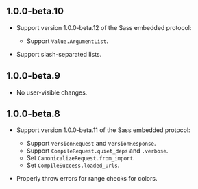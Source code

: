## 1.0.0-beta.10

* Support version 1.0.0-beta.12 of the Sass embedded protocol:
  * Support `Value.ArgumentList`.

* Support slash-separated lists.

## 1.0.0-beta.9

* No user-visible changes.

## 1.0.0-beta.8

* Support version 1.0.0-beta.11 of the Sass embedded protocol:
  * Support `VersionRequest` and `VersionResponse`.
  * Support `CompileRequest.quiet_deps` and `.verbose`.
  * Set `CanonicalizeRequest.from_import`.
  * Set `CompileSuccess.loaded_urls`.

* Properly throw errors for range checks for colors.
